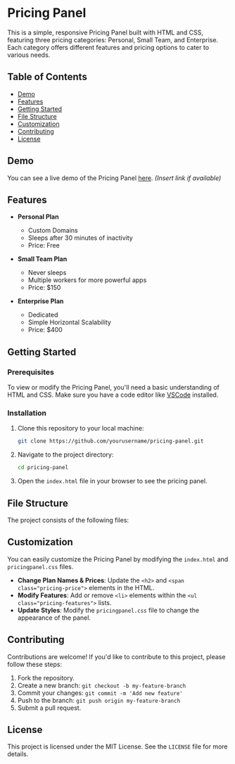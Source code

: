 # Pricing Panel

This is a simple, responsive Pricing Panel built with HTML and CSS, featuring three pricing categories: Personal, Small Team, and Enterprise. Each category offers different features and pricing options to cater to various needs.

## Table of Contents

- [Demo](#demo)
- [Features](#features)
- [Getting Started](#getting-started)
- [File Structure](#file-structure)
- [Customization](#customization)
- [Contributing](#contributing)
- [License](#license)

## Demo

You can see a live demo of the Pricing Panel [here](#). *(Insert link if available)*

## Features

- **Personal Plan**
  - Custom Domains
  - Sleeps after 30 minutes of inactivity
  - Price: Free

- **Small Team Plan**
  - Never sleeps
  - Multiple workers for more powerful apps
  - Price: $150

- **Enterprise Plan**
  - Dedicated
  - Simple Horizontal Scalability
  - Price: $400

## Getting Started

### Prerequisites

To view or modify the Pricing Panel, you'll need a basic understanding of HTML and CSS. Make sure you have a code editor like [VSCode](https://code.visualstudio.com/) installed.

### Installation

1. Clone this repository to your local machine:
    ```bash
    git clone https://github.com/yourusername/pricing-panel.git
    ```

2. Navigate to the project directory:
    ```bash
    cd pricing-panel
    ```

3. Open the `index.html` file in your browser to see the pricing panel.

## File Structure

The project consists of the following files:


## Customization

You can easily customize the Pricing Panel by modifying the `index.html` and `pricingpanel.css` files.

- **Change Plan Names & Prices**: Update the `<h2>` and `<span class="pricing-price">` elements in the HTML.
- **Modify Features**: Add or remove `<li>` elements within the `<ul class="pricing-features">` lists.
- **Update Styles**: Modify the `pricingpanel.css` file to change the appearance of the panel.

## Contributing

Contributions are welcome! If you'd like to contribute to this project, please follow these steps:

1. Fork the repository.
2. Create a new branch: `git checkout -b my-feature-branch`
3. Commit your changes: `git commit -m 'Add new feature'`
4. Push to the branch: `git push origin my-feature-branch`
5. Submit a pull request.

## License

This project is licensed under the MIT License. See the `LICENSE` file for more details.
